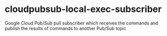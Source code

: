 # cloudpubsub-local-exec-subscriber

Google Cloud Pub/Sub pull subscriber which receives the commands and publish the results of commands to another Pub/Sub topic
